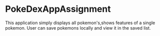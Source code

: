 # PokeDexAppAssignment
This application simply displays all pokemon's,shows features of a single pokemon. User can save pokemons locally and view it in the saved list.  
